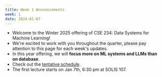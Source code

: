 ```yaml
---
title: Week 1 Announcements
week: 1
date: 2024-01-07
---
```


* Welcome to the Winter 2025 offering of CSE 234: Data Systems for Machine Learning!
* We're excited to work with you throughout the quarter, please pay attention to this page for each week's updates.
* In this year offering, we will **focus more on ML systems and LLMs than on database**.
* Check out the [tentative schedule](/cse234-w25/schedule).
* The first lecture starts on Jan 7th, 6:30 pm at SOLIS 107.

